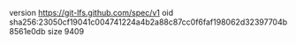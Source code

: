version https://git-lfs.github.com/spec/v1
oid sha256:23050cf19041c004741224a4b2a88c87cc0f6faf198062d32397704b8561e0db
size 9409
